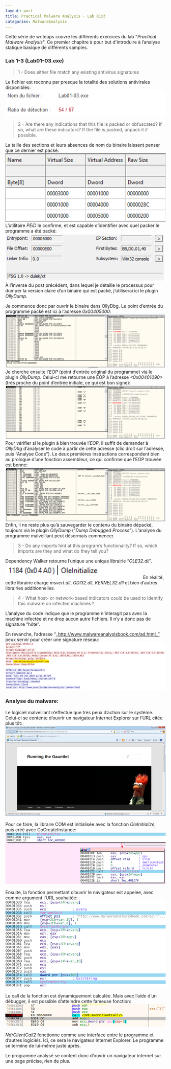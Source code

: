 ```yaml
---
layout: post
title: Practical Malware Analysis - Lab 01x3
categories: MalwareAnalysis
---
```


Cette série de writeups couvre les différents exercices du lab "_Practical Malware Analysis_". Ce premier chapitre à pour but d'introduire à l’analyse statique basique de différents samples.

### Lab 1-3 (Lab01-03.exe)
> 1 - Does either file match any existing antivirus signatures

Le fichier est reconnu par presque la totalité des solutions antivirales disponibles:
![image-left](/img/PMA/chap1/03/A.PNG)

> 2 - Are there any indications that this file is packed or obfuscated? If so, what are these indicators? If the file is packed, unpack it if possible.

La taille des sections et leurs absences de nom du binaire laissent penser que ce dernier est packé:
![image-left](/img/PMA/chap1/03/B.PNG)
L’utilitaire _PEiD_ le confirme, et est capable d’identifier avec quel packer le programme a été packé:
![image-left](/img/PMA/chap1/03/C.PNG)
À l’inverse du post précédent, dans lequel je détaille le processus pour dumper la version claire d’un binaire qui est packé, j’utiliserai ici le plugin _OllyDump_.

Je commence donc par ouvrir le binaire dans OllyDbg. Le point d’entrée du programme packé est ici à l’adresse _0x00405000_:
![image-left](/img/PMA/chap1/03/D.PNG)
Je cherche ensuite l’_EOP_ (point d’entrée original du programme) via le plugin _OllyDump_. Celui-ci me retourne une EOP à l’adresse _<0x00401090>_ (très proche du point d’entrée initiale, ce qui est bon signe):
![image-left](/img/PMA/chap1/03/E.PNG)
Pour vérifier si le plugin à bien trouvée l’_EOP_, il suffit de demander à _OllyDbg_ d’analyser le code à partir de cette adresse (clic droit sur l’adresse, puis “Analyse Code”). Le deux premières instructions correspondent bien au prologue d’une fonction assembleur, ce qui confirme que l’EOP trouvée est bonne:
![image-left](/img/PMA/chap1/03/F.PNG)
Enfin, il ne reste plus qu’à sauvegarder le contenu du binaire dépacké, toujours via le plugin _OllyDump_ (“_Dump Debugged Process_”). L’analyse du programme malveillant peut désormais commencer.

> 3 - Do any imports hint at this program’s functionality? If so, which imports are they and what do they tell you?

Dependency Walker retourne l’unique une unique librairie “_OLE32.dll_”.
![image-left](/img/PMA/chap1/03/G.PNG)
En réalité, cette librairie charge _msvcrt.dll_, _GDI32.dll_, _KERNEL32.dll_ et bien d’autres librairies additionnelles.

> 4 - What host- or network-based indicators could be used to identify this malware on infected machines ?

L’analyse du code indique que le programme n'interagit pas avec la machine infectée et ne drop aucun autre fichiers. Il n’y a donc pas de signature “hôte”.

En revanche, l’adresse “_http://www.malwareanalysisbook.com/ad.html_” peux servir pour créer une signature réseau:
![image-left](/img/PMA/chap1/03/H.PNG)


### Analyse du malware:
Le logiciel malveillant n’effectue que très peux d’action sur le système. Celui-ci se contente d’ouvrir un navigateur Internet Explorer sur l’URL citée plus tôt:
![image-left](/img/PMA/chap1/03/I.PNG)

Pour ce faire, la libraire COM est initialisée avec la fonction _OleInitialize_, puis créé avec CoCreateInstance:
![image-left](/img/PMA/chap1/03/J.PNG)

Ensuite, la fonction permettant d’ouvrir le navigateur est appelée, avec comme argument l’URL souhaitée:
![image-left](/img/PMA/chap1/03/K.PNG)

Le call de la fonction est dynamiquement calculée. Mais avec l’aide d’un débugger, il est possible d’atteindre cette fameuse fonction:
![image-left](/img/PMA/chap1/03/L.PNG)

_NdrClientCall2_ fonctionne comme une interface entre le programme et d’autres logiciels. Ici, ce sera le navigateur Internet Explorer. Le programme se termine de lui-même juste après.

Le programme analysé se content donc d’ouvrir un navigateur internet sur une page précise, rien de plus.
